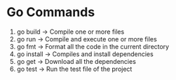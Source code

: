 # Go Commands

1. go build -> Compile one or more files
2. go run -> Compile and execute one or more files
3. go fmt -> Format all the code in the current directory
4. go install -> Compiles and install dependencies
5. go get -> Download all the dependencies
6. go test -> Run the test file of the project
